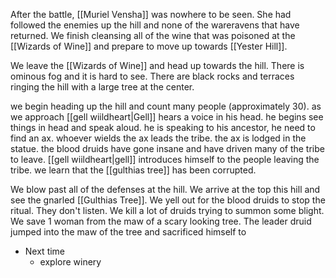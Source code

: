 After the battle, [[Muriel Vensha]] was nowhere to be seen. She had followed the enemies up the hill and none of the wareravens that have returned. We finish cleansing all of the wine that was poisoned at the [[Wizards of Wine]] and prepare to move up towards [[Yester Hill]].

We leave the [[Wizards of Wine]] and head up towards the hill. There is ominous fog and it is hard to see. There are black rocks and terraces ringing the hill with a large tree at the center. 

we begin heading up the hill and count many people (approximately 30). as we approach [[gell wiildheart|Gell]] hears a voice in his head. he begins see things in head and speak aloud. he is speaking to his ancestor, he need to find an ax. whoever wields the ax leads the tribe. the ax is lodged in the statue. the blood druids have gone insane and have driven many of the tribe to leave. [[gell wiildheart|gell]] introduces himself to the people leaving the tribe. we learn that the [[gulthias tree]] has been corrupted.

We blow past all of the defenses at the hill. We arrive at the top this hill and see the gnarled [[Gulthias Tree]]. We yell out for the blood druids to stop the ritual. They don't listen. We kill a lot of druids trying to summon some blight. We save 1 woman from the maw of a scary looking tree. The leader druid jumped into the maw of the tree and sacrificed himself to 

- Next time
	- explore winery